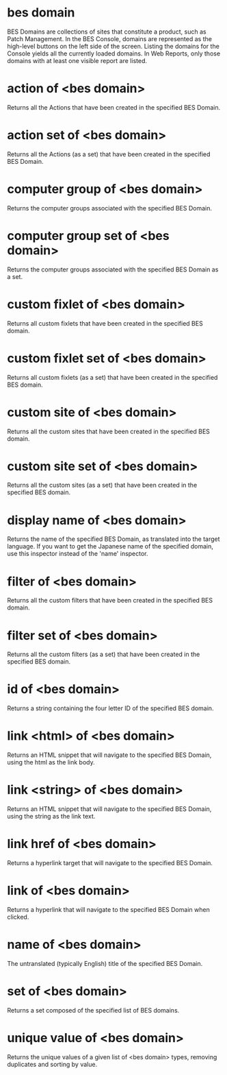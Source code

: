 # bes domain

BES Domains are collections of sites that constitute a product, such as Patch Management. In the BES Console, domains are represented as the high-level buttons on the left side of the screen. Listing the domains for the Console yields all the currently loaded domains. In Web Reports, only those domains with at least one visible report are listed.

# action of &lt;bes domain&gt;

Returns all the Actions that have been created in the specified BES Domain.

# action set of &lt;bes domain&gt;

Returns all the Actions (as a set) that have been created in the specified BES Domain.

# computer group of &lt;bes domain&gt;

Returns the computer groups associated with the specified BES Domain.

# computer group set of &lt;bes domain&gt;

Returns the computer groups associated with the specified BES Domain as a set.

# custom fixlet of &lt;bes domain&gt;

Returns all custom fixlets that have been created in the specified BES domain.

# custom fixlet set of &lt;bes domain&gt;

Returns all custom fixlets (as a set) that have been created in the specified BES domain.

# custom site of &lt;bes domain&gt;

Returns all the custom sites that have been created in the specified BES domain.

# custom site set of &lt;bes domain&gt;

Returns all the custom sites (as a set) that have been created in the specified BES domain.

# display name of &lt;bes domain&gt;

Returns the name of the specified BES Domain, as translated into the target language. If you want to get the Japanese name of the specified domain, use this inspector instead of the &#39;name&#39; inspector.

# filter of &lt;bes domain&gt;

Returns all the custom filters that have been created in the specified BES domain.

# filter set of &lt;bes domain&gt;

Returns all the custom filters (as a set) that have been created in the specified BES domain.

# id of &lt;bes domain&gt;

Returns a string containing the four letter ID of the specified BES domain.

# link &lt;html&gt; of &lt;bes domain&gt;

Returns an HTML snippet that will navigate to the specified BES Domain, using the html as the link body.

# link &lt;string&gt; of &lt;bes domain&gt;

Returns an HTML snippet that will navigate to the specified BES Domain, using the string as the link text.

# link href of &lt;bes domain&gt;

Returns a hyperlink target that will navigate to the specified BES Domain.

# link of &lt;bes domain&gt;

Returns a hyperlink that will navigate to the specified BES Domain when clicked.

# name of &lt;bes domain&gt;

The untranslated (typically English) title of the specified BES Domain.

# set of &lt;bes domain&gt;

Returns a set composed of the specified list of BES domains.

# unique value of &lt;bes domain&gt;

Returns the unique values of a given list of &lt;bes domain&gt; types, removing duplicates and sorting by value.
